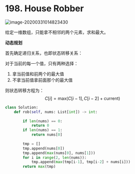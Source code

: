 # 198. House Robber

![image-20200331014823430](../../.assert/image-20200331014823430.png)

给定一维数组，只能拿不相邻的两个元素，求和最大。

**动态规划**

首先确定递归关系，也即状态转移关系：

对于当前的每一个值，只有两种选择：

1. 拿当前值和前两个的最大值
2. 不拿当前值拿前面那个的最大值

则状态转移方程为：
$$
C[i] = \text{max}(C[i-1], C[i-2] + \text{current})
$$

~~~python
class Solution:
    def rob(self, nums: List[int]) -> int:
        
        if len(nums) == 0:
            return 0
        if len(nums) == 1:
            return nums[0]
        
        tmp = []
        tmp.append(nums[0])
        tmp.append(max(nums[0], nums[1]))
        for i in range(2, len(nums)):
            tmp.append(max(tmp[i-1], tmp[i-2] + nums[i]))
        return max(tmp)
~~~

